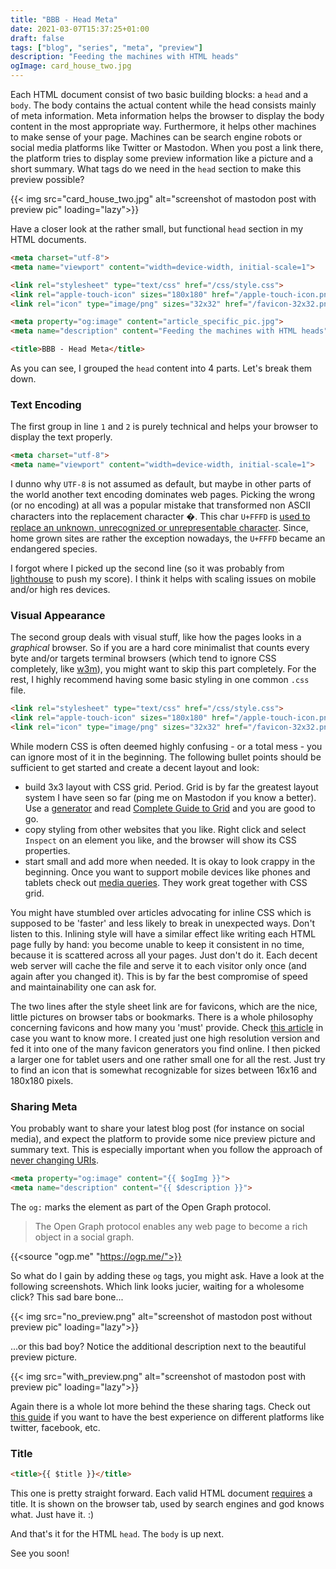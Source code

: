 ```yaml
---
title: "BBB - Head Meta"
date: 2021-03-07T15:37:25+01:00
draft: false
tags: ["blog", "series", "meta", "preview"]
description: "Feeding the machines with HTML heads"
ogImage: card_house_two.jpg
---
```


Each HTML document consist of two basic building blocks: a `head` and a `body`. The body contains the actual content while the head consists mainly of meta information. Meta information helps the browser to display the body content in the most appropriate way. Furthermore, it helps other machines to make sense of your page. Machines can be search engine robots or social media platforms like Twitter or Mastodon. When you post a link there, the platform tries to display some preview information like a picture and a short summary. What tags do we need in the `head` section to make this preview possible?

{{< img src="card_house_two.jpg" alt="screenshot of mastodon post with preview pic" loading="lazy">}}

Have a closer look at the rather small, but functional `head` section in my HTML documents.

```html
<meta charset="utf-8">
<meta name="viewport" content="width=device-width, initial-scale=1">

<link rel="stylesheet" type="text/css" href="/css/style.css">
<link rel="apple-touch-icon" sizes="180x180" href="/apple-touch-icon.png">
<link rel="icon" type="image/png" sizes="32x32" href="/favicon-32x32.png">

<meta property="og:image" content="article_specific_pic.jpg">
<meta name="description" content="Feeding the machines with HTML heads">

<title>BBB - Head Meta</title>
```

As you can see, I grouped the `head` content into 4 parts. Let's break them down.

### Text Encoding

The first group in line `1` and `2` is purely technical and helps your browser to display the text properly.

```html
<meta charset="utf-8">
<meta name="viewport" content="width=device-width, initial-scale=1">
```

I dunno why `UTF-8` is not assumed as default, but maybe in other parts of the world another text encoding dominates web pages. Picking the wrong (or no encoding) at all was a popular mistake that transformed non ASCII characters into the replacement character �. This char `U+FFFD` is [used to replace an unknown, unrecognized or unrepresentable character](https://en.wikipedia.org/wiki/Specials_(Unicode_block)). Since, home grown sites are rather the exception nowadays, the `U+FFFD` became an endangered species.

I forgot where I picked up the second line (so it was probably from [lighthouse](https://web.dev/measure) to push my score). I think it helps with scaling issues on mobile and/or high res devices.

### Visual Appearance

The second group deals with visual stuff, like how the pages looks in a _graphical_ browser. So if you are a hard core minimalist that counts every byte and/or targets terminal browsers (which tend to ignore CSS completely, like [w3m](http://manpages.ubuntu.com/manpages/bionic/man1/w3m.1.html)), you might want to skip this part completely. For the rest, I highly recommend having some basic styling in one common `.css` file.

```html {linenostart=4}
<link rel="stylesheet" type="text/css" href="/css/style.css">
<link rel="apple-touch-icon" sizes="180x180" href="/apple-touch-icon.png">
<link rel="icon" type="image/png" sizes="32x32" href="/favicon-32x32.png">
```

While modern CSS is often deemed highly confusing - or a total mess - you can ignore most of it in the beginning. The following bullet points should be sufficient to get started and create a decent layout and look:

- build 3x3 layout with CSS grid. Period. Grid is by far the greatest layout system I have seen so far (ping me on Mastodon if you know a better). Use a [generator](https://grid.layoutit.com/) and read [Complete Guide to Grid](https://css-tricks.com/snippets/css/complete-guide-grid/) and you are good to go.
- copy styling from other websites that you like. Right click and select `Inspect` on an element you like, and the browser will show its CSS properties.
- start small and add more when needed. It is okay to look crappy in the beginning. Once you want to support mobile devices like phones and tablets check out [media queries](https://developer.mozilla.org/en-US/docs/Web/CSS/Media_Queries/Using_media_queries). They work great together with CSS grid.

You might have stumbled over articles advocating for inline CSS which is supposed to be 'faster' and less likely to break in unexpected ways. Don't listen to this. Inlining style will have a similar effect like writing each HTML page fully by hand: you become unable to keep it consistent in no time, because it is scattered across all your pages. Just don't do it. Each decent web server will cache the file and serve it to each visitor only once (and again after you changed it). This is by far the best compromise of speed and maintainability one can ask for.

The two lines after the style sheet link are for favicons, which are the nice, little pictures on browser tabs or bookmarks. There is a whole philosophy concerning favicons and how many you 'must' provide. Check [this article](https://sympli.io/blog/heres-everything-you-need-to-know-about-favicons-in-2020/) in case you want to know more. I created just one high resolution version and fed it into one of the many favicon generators you find online. I then picked a larger one for tablet users and one rather small one for all the rest. Just try to find an icon that is somewhat recognizable for sizes between 16x16 and 180x180 pixels.

### Sharing Meta


You probably want to share your latest blog post (for instance on social media), and expect the platform to provide some nice preview picture and summary text. This is especially important when you follow the approach of [never changing URIs](https://www.w3.org/Provider/Style/URI).

```html {linenostart=8}
<meta property="og:image" content="{{ $ogImg }}">
<meta name="description" content="{{ $description }}">
```

The `og:` marks the element as part of the Open Graph protocol.

> The Open Graph protocol enables any web page to become a rich object in a social graph.

{{<source "ogp.me" "https://ogp.me/">}}

So what do I gain by adding these `og` tags, you might ask. Have a look at the following screenshots. Which link looks jucier, waiting for a wholesome click? This sad bare bone...

{{< img src="no_preview.png" alt="screenshot of mastodon post without preview pic" loading="lazy">}}

...or this bad boy? Notice the additional description next to the beautiful preview picture.

{{< img src="with_preview.png" alt="screenshot of mastodon post with preview pic" loading="lazy">}}

Again there is a whole lot more behind the these sharing tags. Check out [this guide](https://css-tricks.com/essential-meta-tags-social-media/) if you want to have the best experience on different platforms like twitter, facebook, etc.

### Title

```html {linenostart=11}
<title>{{ $title }}</title>
```

This one is pretty straight forward. Each valid HTML document [requires](https://www.w3schools.com/tags/tag_title.asp) a title. It is shown on the browser tab, used by search engines and god knows what. Just have it. :)

And that's it for the HTML `head`. The `body` is up next. 

See you soon!





